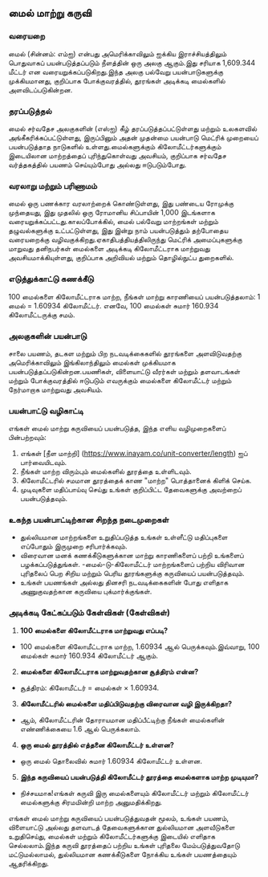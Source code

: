 ## மைல் மாற்று கருவி

### வரையறை
மைல் (சின்னம்: எம்ஐ) என்பது அமெரிக்காவிலும் ஐக்கிய இராச்சியத்திலும் பொதுவாகப் பயன்படுத்தப்படும் நீளத்தின் ஒரு அலகு ஆகும்.இது சரியாக 1,609.344 மீட்டர் என வரையறுக்கப்படுகிறது.இந்த அலகு பல்வேறு பயன்பாடுகளுக்கு முக்கியமானது, குறிப்பாக போக்குவரத்தில், தூரங்கள் அடிக்கடி மைல்களில் அளவிடப்படுகின்றன.

### தரப்படுத்தல்
மைல் சர்வதேச அலகுகளின் (எஸ்ஐ) கீழ் தரப்படுத்தப்பட்டுள்ளது மற்றும் உலகளவில் அங்கீகரிக்கப்பட்டுள்ளது, இருப்பினும் அதன் முதன்மை பயன்பாடு மெட்ரிக் முறையைப் பயன்படுத்தாத நாடுகளில் உள்ளது.மைல்களுக்கும் கிலோமீட்டர்களுக்கும் இடையிலான மாற்றத்தைப் புரிந்துகொள்வது அவசியம், குறிப்பாக சர்வதேச வர்த்தகத்தில் பயணம் செய்யும்போது அல்லது ஈடுபடும்போது.

### வரலாறு மற்றும் பரிணாமம்
மைல் ஒரு பணக்கார வரலாற்றைக் கொண்டுள்ளது, இது பண்டைய ரோமுக்கு முந்தையது, இது முதலில் ஒரு ரோமானிய சிப்பாயின் 1,000 இடங்களாக வரையறுக்கப்பட்டது.காலப்போக்கில், மைல் பல்வேறு மாற்றங்கள் மற்றும் தழுவல்களுக்கு உட்பட்டுள்ளது, இது இன்று நாம் பயன்படுத்தும் தற்போதைய வரையறைக்கு வழிவகுக்கிறது.ஏகாதிபத்தியத்திலிருந்து மெட்ரிக் அமைப்புகளுக்கு மாறுவது தனிநபர்கள் மைல்களை அடிக்கடி கிலோமீட்டராக மாற்றுவது அவசியமாக்கியுள்ளது, குறிப்பாக அறிவியல் மற்றும் தொழில்நுட்ப துறைகளில்.

### எடுத்துக்காட்டு கணக்கீடு
100 மைல்களை கிலோமீட்டராக மாற்ற, நீங்கள் மாற்று காரணியைப் பயன்படுத்தலாம்:
1 மைல் = 1.60934 கிலோமீட்டர்.
எனவே, 100 மைல்கள் சுமார் 160.934 கிலோமீட்டருக்கு சமம்.

### அலகுகளின் பயன்பாடு
சாலை பயணம், தடகள மற்றும் பிற நடவடிக்கைகளில் தூரங்களை அளவிடுவதற்கு அமெரிக்காவிலும் இங்கிலாந்திலும் மைல்கள் முக்கியமாக பயன்படுத்தப்படுகின்றன.பயணிகள், விளையாட்டு வீரர்கள் மற்றும் தளவாடங்கள் மற்றும் போக்குவரத்தில் ஈடுபடும் எவருக்கும் மைல்களை கிலோமீட்டர் மற்றும் நேர்மாறாக மாற்றுவது அவசியம்.

### பயன்பாட்டு வழிகாட்டி
எங்கள் மைல் மாற்று கருவியைப் பயன்படுத்த, இந்த எளிய வழிமுறைகளைப் பின்பற்றவும்:
1. எங்கள் [நீள மாற்றி] (https://www.inayam.co/unit-converter/length) ஐப் பார்வையிடவும்.
2. நீங்கள் மாற்ற விரும்பும் மைல்களில் தூரத்தை உள்ளிடவும்.
3. கிலோமீட்டரில் சமமான தூரத்தைக் காண "மாற்ற" பொத்தானைக் கிளிக் செய்க.
4. முடிவுகளை மதிப்பாய்வு செய்து உங்கள் குறிப்பிட்ட தேவைகளுக்கு அவற்றைப் பயன்படுத்தவும்.

### உகந்த பயன்பாட்டிற்கான சிறந்த நடைமுறைகள்
- துல்லியமான மாற்றங்களை உறுதிப்படுத்த உங்கள் உள்ளீட்டு மதிப்புகளை எப்போதும் இருமுறை சரிபார்க்கவும்.
- விரைவான மனக் கணக்கீடுகளுக்கான மாற்று காரணிகளைப் பற்றி உங்களைப் பழக்கப்படுத்துங்கள்.
-மைல்-டு-கிலோமீட்டர் மாற்றங்களைப் பற்றிய விரிவான புரிதலைப் பெற சிறிய மற்றும் பெரிய தூரங்களுக்கு கருவியைப் பயன்படுத்தவும்.
- உங்கள் பயணங்கள் அல்லது தினசரி நடவடிக்கைகளின் போது எளிதாக அணுகுவதற்கான கருவியை புக்மார்க்குங்கள்.

### அடிக்கடி கேட்கப்படும் கேள்விகள் (கேள்விகள்)

1. **100 மைல்களை கிலோமீட்டராக மாற்றுவது எப்படி?**
- 100 மைல்களை கிலோமீட்டராக மாற்ற, 1.60934 ஆல் பெருக்கவும்.இவ்வாறு, 100 மைல்கள் சுமார் 160.934 கிலோமீட்டர் ஆகும்.

2. **மைல்களை கிலோமீட்டராக மாற்றுவதற்கான சூத்திரம் என்ன?**
- சூத்திரம்: கிலோமீட்டர் = மைல்கள் × 1.60934.

3. **கிலோமீட்டரில் மைல்களை மதிப்பிடுவதற்கு விரைவான வழி இருக்கிறதா?**
- ஆம், கிலோமீட்டரின் தோராயமான மதிப்பீட்டிற்கு நீங்கள் மைல்களின் எண்ணிக்கையை 1.6 ஆல் பெருக்கலாம்.

4. **ஒரு மைல் தூரத்தில் எத்தனை கிலோமீட்டர் உள்ளன?**
- ஒரு மைல் தொலைவில் சுமார் 1.60934 கிலோமீட்டர் உள்ளன.

5. **இந்த கருவியைப் பயன்படுத்தி கிலோமீட்டர் தூரத்தை மைல்களாக மாற்ற முடியுமா?**
- நிச்சயமாக!எங்கள் கருவி இரு மைல்களையும் கிலோமீட்டர் மற்றும் கிலோமீட்டர் மைல்களுக்கு சிரமமின்றி மாற்ற அனுமதிக்கிறது.

எங்கள் மைல் மாற்று கருவியைப் பயன்படுத்துவதன் மூலம், உங்கள் பயணம், விளையாட்டு அல்லது தளவாடத் தேவைகளுக்கான துல்லியமான அளவீடுகளை உறுதிசெய்து, மைல்கள் மற்றும் கிலோமீட்டர்களுக்கு இடையில் எளிதாக செல்லலாம்.இந்த கருவி தூரத்தைப் பற்றிய உங்கள் புரிதலை மேம்படுத்துவதோடு மட்டுமல்லாமல், துல்லியமான கணக்கீடுகளை நோக்கிய உங்கள் பயணத்தையும் ஆதரிக்கிறது.